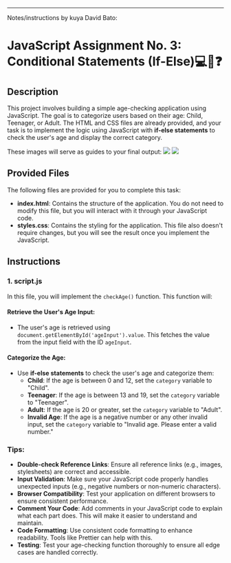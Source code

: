 

---

Notes/instructions by kuya David Bato:
# JavaScript Assignment No. 3: Conditional Statements (If-Else)💻🔄❓

## Description
This project involves building a simple age-checking application using JavaScript. The goal is to categorize users based on their age: Child, Teenager, or Adult. The HTML and CSS files are already provided, and your task is to implement the logic using JavaScript with **if-else statements** to check the user's age and display the correct category. 

These images will serve as guides to your final output:
![](https://i.imgur.com/yAy7NFE.png)
![](https://i.imgur.com/CajHeH5.png)

## Provided Files
The following files are provided for you to complete this task:

- **index.html**: Contains the structure of the application. You do not need to modify this file, but you will interact with it through your JavaScript code.
- **styles.css**: Contains the styling for the application. This file also doesn't require changes, but you will see the result once you implement the JavaScript.

## Instructions

### 1. **script.js**

In this file, you will implement the `checkAge()` function. This function will:

#### Retrieve the User's Age Input:
- The user's age is retrieved using `document.getElementById('ageInput').value`. This fetches the value from the input field with the ID `ageInput`. 

#### Categorize the Age:
- Use **if-else statements** to check the user's age and categorize them:
    - **Child**: If the age is between 0 and 12, set the `category` variable to "Child".
    - **Teenager**: If the age is between 13 and 19, set the `category` variable to "Teenager".
    - **Adult**: If the age is 20 or greater, set the `category` variable to "Adult".
    - **Invalid Age**: If the age is a negative number or any other invalid input, set the `category` variable to "Invalid age. Please enter a valid number."

### Tips: 
- **Double-check Reference Links**: Ensure all reference links (e.g., images, stylesheets) are correct and accessible. 
- **Input Validation**: Make sure your JavaScript code properly handles unexpected inputs (e.g., negative numbers or non-numeric characters). 
- **Browser Compatibility**: Test your application on different browsers to ensure consistent performance. 
- **Comment Your Code**: Add comments in your JavaScript code to explain what each part does. This will make it easier to understand and maintain. 
- **Code Formatting**: Use consistent code formatting to enhance readability. Tools like Prettier can help with this.
- **Testing**: Test your age-checking function thoroughly to ensure all edge cases are handled correctly.